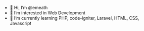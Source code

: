 - 👋 Hi, I’m @emeath
- 👀 I’m interested in Web Development
- 🌱 I’m currently learning PHP, code-igniter, Laravel, HTML, CSS, Javascript

<!---
emeath/emeath is a ✨ special ✨ repository because its `README.md` (this file) appears on your GitHub profile.
You can click the Preview link to take a look at your changes.
--->
